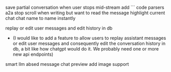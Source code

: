 save partial conversation when user stops mid-stream
add ``` code parsers
a2a
stop scroll when writing but want to read the message
highlight current chat
chat name to name instantly

replay or edit user messages and edit history in db 
- (I would like to add a feature to allow users to replay assistant messages or edit user messages and consequently edit the conversation history in db, a bit like how chatgpt would do it. We probably need one or more new api endpoints)

smart llm absed message chat preview
add image support